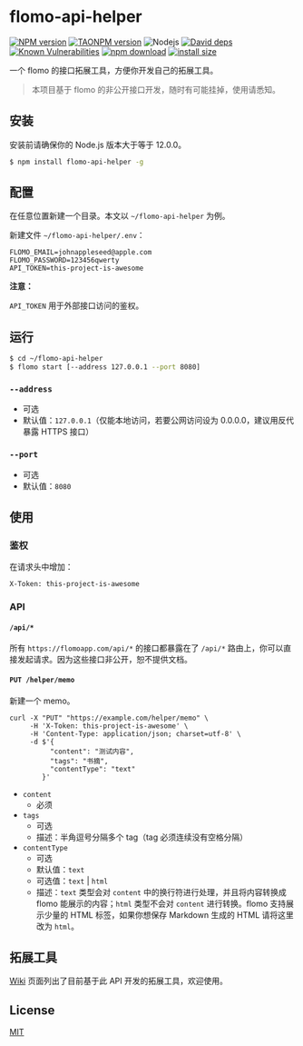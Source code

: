 # flomo-api-helper

[![NPM version][npm-image]][npm-url]
[![TAONPM version][taonpm-image]][taonpm-url]
![Nodejs][nodejs-version]
[![David deps][david-image]][david-url]
[![Known Vulnerabilities][snyk-image]][snyk-url]
[![npm download][download-image]][download-url]
[![install size][pp-image]][pp-result]

[npm-image]: https://img.shields.io/npm/v/flomo-api-helper.svg?style=flat-square
[npm-url]: https://npmjs.org/package/flomo-api-helper
[david-image]: https://img.shields.io/david/geekdada/flomo-api-helper.svg?style=flat-square
[david-url]: https://david-dm.org/geekdada/flomo-api-helper
[snyk-image]: https://snyk.io/test/npm/flomo-api-helper/badge.svg?style=flat-square
[snyk-url]: https://snyk.io/test/npm/flomo-api-helper
[download-image]: https://img.shields.io/npm/dm/flomo-api-helper.svg?style=flat-square
[download-url]: https://npmjs.org/package/flomo-api-helper
[taonpm-image]: https://npm.taobao.org/badge/v/flomo-api-helper.svg
[taonpm-url]: https://npm.taobao.org/package/flomo-api-helper
[nodejs-version]: https://img.shields.io/node/v/flomo-api-helper
[pp-image]: https://packagephobia.now.sh/badge?p=flomo-api-helper
[pp-result]: https://packagephobia.now.sh/result?p=flomo-api-helper

一个 flomo 的接口拓展工具，方便你开发自己的拓展工具。

> 本项目基于 flomo 的非公开接口开发，随时有可能挂掉，使用请悉知。

## 安装

安装前请确保你的 Node.js 版本大于等于 12.0.0。

```bash
$ npm install flomo-api-helper -g
```

## 配置

在任意位置新建一个目录。本文以 `~/flomo-api-helper` 为例。

新建文件 `~/flomo-api-helper/.env`：

```
FLOMO_EMAIL=johnappleseed@apple.com
FLOMO_PASSWORD=123456qwerty
API_TOKEN=this-project-is-awesome
```

**注意：**

`API_TOKEN` 用于外部接口访问的鉴权。

## 运行

```bash
$ cd ~/flomo-api-helper
$ flomo start [--address 127.0.0.1 --port 8080]
```

### `--address`

- 可选
- 默认值：`127.0.0.1`（仅能本地访问，若要公网访问设为 0.0.0.0，建议用反代暴露 HTTPS 接口）

### `--port`

- 可选
- 默认值：`8080`

## 使用

### 鉴权

在请求头中增加：

```
X-Token: this-project-is-awesome
```

### API

#### `/api/*`

所有 `https://flomoapp.com/api/*` 的接口都暴露在了 `/api/*` 路由上，你可以直接发起请求。因为这些接口非公开，恕不提供文档。

#### `PUT /helper/memo`

新建一个 memo。

```
curl -X "PUT" "https://example.com/helper/memo" \
     -H 'X-Token: this-project-is-awesome' \
     -H 'Content-Type: application/json; charset=utf-8' \
     -d $'{
          "content": "测试内容",
          "tags": "书摘",
          "contentType": "text"
        }'
```

- `content`
    - 必须
- `tags`
    - 可选
    - 描述：半角逗号分隔多个 tag（tag 必须连续没有空格分隔）
- `contentType`
    - 可选
    - 默认值：`text`
    - 可选值：`text` | `html`
    - 描述：`text` 类型会对 `content` 中的换行符进行处理，并且将内容转换成 flomo 能展示的内容；`html` 类型不会对 `content` 进行转换。flomo 支持展示少量的 HTML 标签，如果你想保存 Markdown 生成的 HTML 请将这里改为 `html`。

## 拓展工具

[Wiki](https://github.com/geekdada/flomo-api-helper/wiki/%E6%8B%93%E5%B1%95) 页面列出了目前基于此 API 开发的拓展工具，欢迎使用。

## License

[MIT](https://github.com/geekdada/flomo-api-helper/blob/master/LICENSE)
